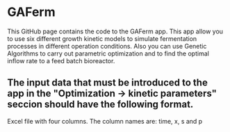 # GAFerm
This GitHub page contains the code to the GAFerm app. This app allow you to use six different growth kinetic models to simulate fermentation processes in different operation conditions. Also you can use Genetic Algorithms to carry out parametric optimization and to find the optimal inflow rate to a feed batch bioreactor.


## The input data that must be introduced to the app in the "Optimization -> kinetic parameters" seccion should have the following format. 

Excel file with four columns. The column names are: time, x, s and p 


